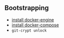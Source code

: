 ## Bootstrapping

- [install docker-engine](https://docs.docker.com/engine/install/debian/)
- [install docker-compose](https://docs.docker.com/compose/install/)
- `git-crypt unlock`